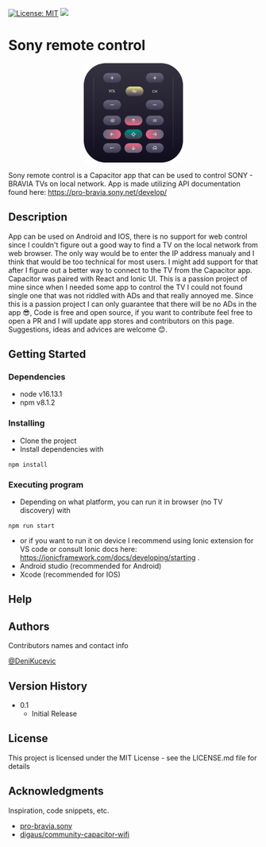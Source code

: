 [![License: MIT](https://img.shields.io/badge/License-MIT-yellow.svg)](https://opensource.org/licenses/MIT)
<a href="https://www.buymeacoffee.com/denikucevic"><img src="https://www.buymeacoffee.com/assets/img/custom_images/orange_img.png" height="20px"></a>

# Sony remote control

<p align="center">
  <img src="./src/assets/images/remote.png" width="200">
</p>

Sony remote control is a Capacitor app that can be used to control SONY - BRAVIA TVs on local network.
App is made utilizing API documentation found here: https://pro-bravia.sony.net/develop/

## Description

App can be used on Android and IOS, there is no support for web control since I couldn't figure out a good way to find a TV on the local network from web browser. The only way would be to enter the IP address manualy and I think that would be too technical for most users. I might add support for that after I figure out a better way to connect to the TV from the Capacitor app. Capacitor was paired with React and Ionic UI. This is a passion project of mine since when I needed some app to control the TV I could not found single one that was not riddled with ADs and that really annoyed me. Since this is a passion project I can only guarantee that there will be no ADs in the app 😎, Code is free and open source, if you want to contribute feel free to open a PR and I will update app stores and contributors on this page. Suggestions, ideas and advices are welcome 😊.

## Getting Started

### Dependencies

* node v16.13.1
* npm v8.1.2

### Installing

* Clone the project
* Install dependencies with 
```
npm install
```

### Executing program

* Depending on what platform, you can run it in browser (no TV discovery) with
```
npm run start
``` 
*  or if you want to run it on device I recommend using Ionic extension for VS code or consult Ionic docs here: https://ionicframework.com/docs/developing/starting .
* Android studio (recommended for Android)
* Xcode (recommended for IOS)

## Help



## Authors

Contributors names and contact info

[@DeniKucevic](https://github.com/DeniKucevic)

## Version History

* 0.1
    * Initial Release

## License

This project is licensed under the MIT License - see the LICENSE.md file for details

## Acknowledgments

Inspiration, code snippets, etc.
* [pro-bravia.sony](https://pro-bravia.sony.net/develop/)
* [digaus/community-capacitor-wifi ](https://github.com/digaus/community-capacitor-wifi)